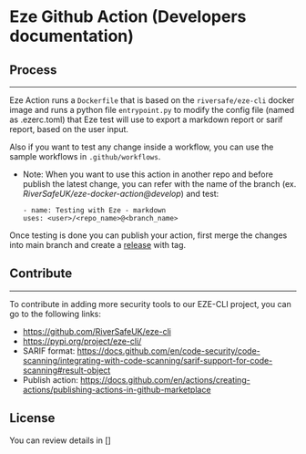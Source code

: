 
# Eze Github Action (Developers documentation)

## Process
---

Eze Action runs a `Dockerfile` that is based on the `riversafe/eze-cli` docker image and runs a python file `entrypoint.py` to modify the config file (named as .ezerc.toml) that Eze test will use to export a markdown report or sarif report, based on the user input.

Also if you want to test any change inside a workflow, you can use the sample workflows in `.github/workflows`. 

- Note: When you want to use this action in another repo and before publish the latest change, you can refer with the name of the branch (ex. *RiverSafeUK/eze-docker-action@develop*) and test:

    ```
    - name: Testing with Eze - markdown
    uses: <user>/<repo_name>@<branch_name>
    ```

Once testing is done you can publish your action, first merge the changes into main branch and create a [release](https://docs.github.com/en/repositories/releasing-projects-on-github/managing-releases-in-a-repository#creating-a-release) with tag.

## Contribute
---
To contribute in adding more security tools to our EZE-CLI project, you can go to the following links: 
- https://github.com/RiverSafeUK/eze-cli
- https://pypi.org/project/eze-cli/
- SARIF format: https://docs.github.com/en/code-security/code-scanning/integrating-with-code-scanning/sarif-support-for-code-scanning#result-object
- Publish action: https://docs.github.com/en/actions/creating-actions/publishing-actions-in-github-marketplace


## License
You can review details in []